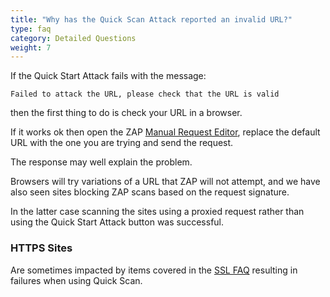```yaml
---
title: "Why has the Quick Scan Attack reported an invalid URL?"
type: faq
category: Detailed Questions
weight: 7
---
```


If the Quick Start Attack fails with the message:

    
    
    Failed to attack the URL, please check that the URL is valid
    

then the first thing to do is check your URL in a browser.

If it works ok then open the ZAP [Manual Request
Editor](/docs/desktop/ui/dialogs/man_req/),
replace the default URL with the one you are trying and send the request.

The response may well explain the problem.

Browsers will try variations of a URL that ZAP will not attempt, and we have
also seen sites blocking ZAP scans based on the request signature.

In the latter case scanning the sites using a proxied request rather than
using the Quick Start Attack button was successful.

### HTTPS Sites

Are sometimes impacted by items covered in the [SSL
FAQ](/faq/how-to-connect-to-an-https-site-that-reports-a-handshake-failure/) resulting in
failures when using Quick Scan.
